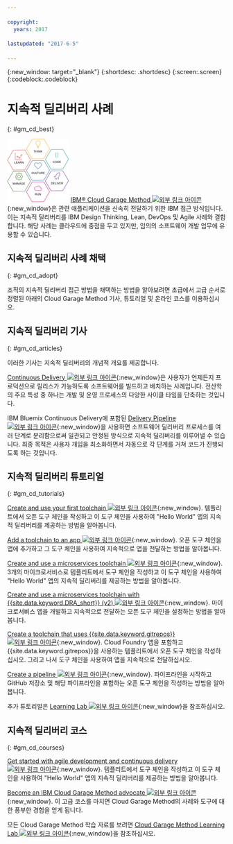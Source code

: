 ```yaml
---

copyright:
  years: 2017

lastupdated: "2017-6-5"

---
```

<!-- Copyright info at top of file: REQUIRED
    The copyright info is YAML content that must occur at the top of the MD file, before attributes are listed.
    It must be surrounded by 3 dashes.
    The value "years" can contain just one year or a two years separated by a comma. (years: 2014, 2016)
    Indentation as per the previous template must be preserved.
-->

{:new_window: target="_blank"}
{:shortdesc: .shortdesc}
{:screen:.screen}
{:codeblock:.codeblock}

# 지속적 딜리버리 사례
{: #gm_cd_best}

![Garage Method 단계](images/garage_method_phases.png)  [IBM&reg; Cloud Garage Method ![외부 링크 아이콘](../../icons/launch-glyph.svg "외부 링크 아이콘")](https://www.ibm.com/devops/method){:new_window}은 관련 애플리케이션을 신속히 전달하기 위한 IBM 접근 방식입니다. 이는 지속적 딜리버리를 IBM Design Thinking, Lean, DevOps 및 Agile 사례와 결합합니다. 해당 사례는 클라우드에 중점을 두고 있지만, 임의의 소프트웨어 개발 업무에 유용할 수 있습니다. 


## 지속적 딜리버리 사례 채택
{: #gm_cd_adopt}

조직의 지속적 딜리버리 접근 방법을 채택하는 방법을 알아보려면 초급에서 고급 순서로 정렬된 아래의 Cloud Garage Method 기사, 튜토리얼 및 온라인 코스를 이용하십시오. 

## 지속적 딜리버리 기사
{: #gm_cd_articles}

이러한 기사는 지속적 딜리버리의 개념적 개요를 제공합니다. 

[Continuous Delivery ![외부 링크 아이콘](../../icons/launch-glyph.svg "외부 링크 아이콘")](https://www.ibm.com/devops/method/content/deliver/tool_continuous_delivery/){:new_window}은 사용자가 언제든지 프로덕션으로 릴리스가 가능하도록 소프트웨어를 빌드하고 배치하는 사례입니다. 전산학의 주요 특성 중 하나는 개발 및 운영 프로세스의 다양한 사이클 타임을 단축하는 것입니다. 

IBM Bluemix Continuous Delivery에 포함된 [Delivery Pipeline ![외부 링크 아이콘](../../icons/launch-glyph.svg "외부 링크 아이콘")](https://www.ibm.com/devops/method/content/deliver/tool_delivery_pipeline/){:new_window}을 사용하면 소프트웨어 딜리버리 프로세스를 여러 단계로 분리함으로써 일관되고 안정된 방식으로 지속적 딜리버리를 이루어낼 수 있습니다. 최종 목적은 사용자 개입을 최소화하면서 자동으로 각 단계를 거쳐 코드가 진행되도록 하는 것입니다. 

## 지속적 딜리버리 튜토리얼
{: #gm_cd_tutorials}

[Create and use your first toolchain ![외부 링크 아이콘](../../icons/launch-glyph.svg "외부 링크 아이콘")](https://www.ibm.com/devops/method/tutorials/tutorial_toolchain_flow){:new_window}. 템플리트에서 오픈 도구 체인을 작성하고 이 도구 체인을 사용하여 "Hello World" 앱의 지속적 딜리버리를 제공하는 방법을 알아봅니다. 

[Add a toolchain to an app ![외부 링크 아이콘](../../icons/launch-glyph.svg "외부 링크 아이콘")](https://www.ibm.com/devops/method/tutorials/tutorial_app_to_toolchain?=task1){:new_window}. 오픈 도구 체인을 앱에 추가하고 그 도구 체인을 사용하여 지속적으로 앱을 전달하는 방법을 알아봅니다. 

[Create and use a microservices toolchain ![외부 링크 아이콘](../../icons/launch-glyph.svg "외부 링크 아이콘")](https://www.ibm.com/devops/method/tutorials/tutorial_toolchain_microservices){:new_window}. 3개의 마이크로서비스로 템플리트에서 도구 체인을 작성하고 이 도구 체인을 사용하여 "Hello World" 앱의 지속적 딜리버리를 제공하는 방법을 알아봅니다. 

[Create and use a microservices toolchain with {{site.data.keyword.DRA_short}} (v2) ![외부 링크 아이콘](../../icons/launch-glyph.svg "외부 링크 아이콘")](https://www.ibm.com/devops/method/tutorials/tutorial_toolchain_microservices_cd?task=1){:new_window}. 마이크로서비스 앱을 개발하고 지속적으로 전달하는 오픈 도구 체인을 설정하는 방법을 알아봅니다. 

[Create a toolchain that uses {{site.data.keyword.gitrepos}} ![외부 링크 아이콘](../../icons/launch-glyph.svg "외부 링크 아이콘")](https://www.ibm.com/devops/method/tutorials/tutorial_toolchain_cfv2){:new_window}. Cloud Foundry 앱을 포함하고 {{site.data.keyword.gitrepos}}을 사용하는 템플리트에서 오픈 도구 체인을 작성하십시오. 그리고 나서 도구 체인을 사용하여 앱을 지속적으로 전달하십시오. 

[Create a pipeline ![외부 링크 아이콘](../../icons/launch-glyph.svg "외부 링크 아이콘")](https://www.ibm.com/devops/method/tutorials/tutorial_first_pipeline){:new_window}. 파이프라인을 시작하고 GitHub 저장소 및 해당 파이프라인을 포함하는 오픈 도구 체인을 작성하는 방법을 알아봅니다. 

추가 튜토리얼은 [Learning Lab ![외부 링크 아이콘](../../icons/launch-glyph.svg "외부 링크 아이콘")](https://www.ibm.com/devops/method/category/courses){:new_window}을 참조하십시오. 

## 지속적 딜리버리 코스
{: #gm_cd_courses}

[Get started with agile development and continuous delivery ![외부 링크 아이콘](../../icons/launch-glyph.svg "외부 링크 아이콘")](https://www.ibm.com/devops/method/content/course/get_started_agile_cd){:new_window}. 템플리트에서 도구 체인을 작성하고 이 도구 체인을 사용하여 "Hello World" 앱의 지속적 딜리버리를 제공하는 방법을 알아봅니다. 

[Become an IBM Cloud Garage Method advocate ![외부 링크 아이콘](../../icons/launch-glyph.svg "외부 링크 아이콘")](https://www.ibm.com/devops/method/content/course/gm_advocate){:new_window}. 이 고급 코스를 마치면 Cloud Garage Method의 사례와 도구에 대한 풍부한 경험을 얻게 됩니다. 

모든 Cloud Garage Method 학습 자료를 보려면 [Cloud Garage Method Learning Lab ![외부 링크 아이콘](../../icons/launch-glyph.svg "외부 링크 아이콘")](https://www.ibm.com/devops/method/category/courses){:new_window}을 참조하십시오. 
